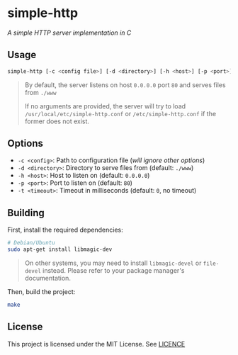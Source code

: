 # simple-http

_A simple HTTP server implementation in C_

## Usage

```bash
simple-http [-c <config file>] [-d <directory>] [-h <host>] [-p <port>] [-t <timeout]
```

> By default, the server listens on host `0.0.0.0` port `80` and serves files from `./www`
>
> If no arguments are provided, the server will try to load `/usr/local/etc/simple-http.conf` or `/etc/simple-http.conf` if the former does not exist.

## Options

- `-c <config>`: Path to configuration file (_will ignore other options_)
- `-d <directory>`: Directory to serve files from (default: `./www`)
- `-h <host>`: Host to listen on (default: `0.0.0.0`)
- `-p <port>`: Port to listen on (default: `80`)
- `-t <timeout>`: Timeout in milliseconds (default: `0`, no timeout)

## Building

First, install the required dependencies:

```bash
# Debian/Ubuntu
sudo apt-get install libmagic-dev
```

> On other systems, you may need to install `libmagic-devel` or `file-devel` instead.
> Please refer to your package manager's documentation.

Then, build the project:

```bash
make
```

## License

This project is licensed under the MIT License.
See [LICENCE](LICENCE)
